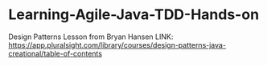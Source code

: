 # Learning-Agile-Java-TDD-Hands-on

 Design Patterns Lesson from Bryan Hansen 
 LINK: https://app.pluralsight.com/library/courses/design-patterns-java-creational/table-of-contents
